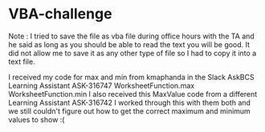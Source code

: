 # VBA-challenge
Note : I tried to save the file as vba file during office hours with the TA and he said as long as you should be able to read the text you will be good. It did not allow me to save it as any other type of file so I had to copy it into a text file. 




I received my code for max and min from kmaphanda in the Slack AskBCS Learning Assistant ASK-316747 WorksheetFunction.max
    WorksheetFunction.min
I also received this MaxValue code from a different Learning Assistant ASK-316742 I worked through this with them both and we still couldn't figure out how to get the correct maximum and minimum values to show :( 
